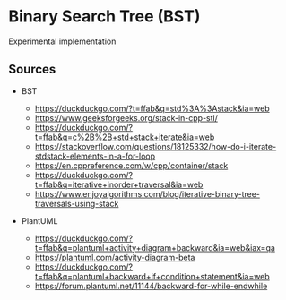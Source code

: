 # Binary Search Tree (BST)

Experimental implementation

## Sources

- BST
    - https://duckduckgo.com/?t=ffab&q=std%3A%3Astack&ia=web
    - https://www.geeksforgeeks.org/stack-in-cpp-stl/
    - https://duckduckgo.com/?t=ffab&q=c%2B%2B+std+stack+iterate&ia=web
    - https://stackoverflow.com/questions/18125332/how-do-i-iterate-stdstack-elements-in-a-for-loop
    - https://en.cppreference.com/w/cpp/container/stack
    - https://duckduckgo.com/?t=ffab&q=iterative+inorder+traversal&ia=web
    - https://www.enjoyalgorithms.com/blog/iterative-binary-tree-traversals-using-stack

- PlantUML
    - https://duckduckgo.com/?t=ffab&q=plantuml+activity+diagram+backward&ia=web&iax=qa
    - https://plantuml.com/activity-diagram-beta
    - https://duckduckgo.com/?t=ffab&q=plantuml+backward+if+condition+statement&ia=web
    - https://forum.plantuml.net/11144/backward-for-while-endwhile
